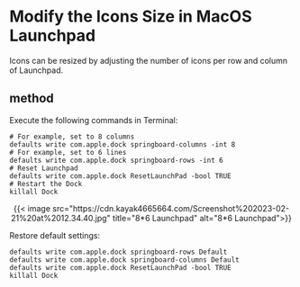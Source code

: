 # Modify the Icons Size in MacOS Launchpad

Icons can be resized by adjusting the number of icons per row and column of Launchpad.
<!--more-->

## method

Execute the following commands in Terminal:
```shell
# For example, set to 8 columns
defaults write com.apple.dock springboard-columns -int 8
# For example, set to 6 lines
defaults write com.apple.dock springboard-rows -int 6
# Reset Launchpad
defaults write com.apple.dock ResetLaunchPad -bool TRUE
# Restart the Dock
killall Dock
```

<div align="center">
{{< image src="https://cdn.kayak4665664.com/Screenshot%202023-02-21%20at%2012.34.40.jpg" title="8*6 Launchpad" alt="8*6 Launchpad">}}
</div>

Restore default settings:
```shell
defaults write com.apple.dock springboard-rows Default
defaults write com.apple.dock springboard-columns Default
defaults write com.apple.dock ResetLaunchPad -bool TRUE
killall Dock
```

